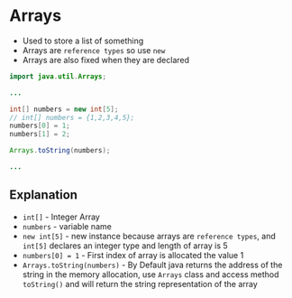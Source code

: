 # Arrays

- Used to store a list of something
- Arrays are `reference types` so use `new`
- Arrays are also fixed when they are declared

```java
import java.util.Arrays;

...

int[] numbers = new int[5];
// int[] numbers = {1,2,3,4,5};
numbers[0] = 1;
numbers[1] = 2;

Arrays.toString(numbers);

...
```

## Explanation

- `int[]` - Integer Array
- `numbers` - variable name
- `new int[5]` - new instance because arrays are `reference types`, and `int[5]` declares an integer type and length of array is 5
- `numbers[0] = 1` - First index of array is allocated the value 1
- `Arrays.toString(numbers)` - By Default java returns the address of the string in the memory allocation, use `Arrays` class and access method `toString()` and will return the string representation of the array
